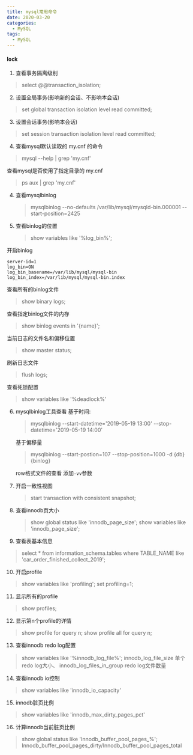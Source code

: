 ```yaml
---
title: mysql常用命令
date: 2020-03-20
categories:
  - MySQL
tags:
  - MySQL
---
```


#### lock

1. 查看事务隔离级别
   
> select @@transaction_isolation;
   
2. 设置全局事务(影响新的会话、不影响本会话)
   
> set global transaction isolation level read committed; 
   
3. 设置会话事务(影响本会话)
   
> set session transaction isolation level read committed; 
   
4. 查看mysql默认读取的 my.cnf 的命令

> mysql --help | grep 'my.cnf'

查看mysql是否使用了指定目录的 my.cnf 
> ps aux | grep 'my.cnf'

4. 查看mysqlbinlog
   
   > mysqlbinlog --no-defaults  /var/lib/mysql/mysqld-bin.000001 --start-position=2425
   
5. 查看binlog的位置
   > show variables like '%log_bin%';

 开启binlog
  ```
  server-id=1
  log_bin=ON
  log_bin_basename=/var/lib/mysql/mysql-bin
  log_bin_index=/var/lib/mysql/mysql-bin.index
  ```
   
   查看所有的binlog文件
   > show binary logs;
   
   查看指定binlog文件的内存
   > show binlog events in '{name}';
   
   当前日志的文件名和偏移位置
   > show master status;
   
   刷新日志文件
   > flush logs;
   
   查看死锁配置
   > show variables like '%deadlock%'
   
6. mysqlbinlog工具查看
   基于时间: 
   >mysqlbinlog --start-datetime='2019-05-19 13:00' --stop-datetime='2019-05-19 14:00'
   
   基于偏移量
   > mysqlbinlog --start-postion=107 --stop-position=1000 -d {db} {binlog}
   
   row格式文件的查看 添加`-vv`参数


7. 开启一致性视图
   
   > start transaction with consistent snapshot;
   
8. 查看innodb页大小
   > show global status like 'innodb_page_size';
   > show variables like 'innodb_page_size';
   
9. 查看表基本信息
   
  > select * from information_schema.tables where TABLE_NAME like 'car_order_finished_collect_2019';
  
10. 开启profile
   
>  show variables like 'profiling'; set profiling=1;
   
11. 显示所有的profile
   
   > show profiles;
   
12. 显示第n个profile的详情
   > show profile for query n;
   > show profile all for query n; 
   
13. 查看innodb redo log配置
   > show variables like '%innodb_log_file%';
   innodb_log_file_size 单个redo log大小、
   innodb_log_files_in_group redo log文件数量
   
14. 查看innodb io控制
   
   > show variables like 'innodb_io_capacity'
   
15. innodb脏页比例
   
   > show variables like 'innodb_max_dirty_pages_pct'
   
16. 计算innodb当前脏页比例
   >  show global status like 'Innodb_buffer_pool_pages_%';
   Innodb_buffer_pool_pages_dirty/Innodb_buffer_pool_pages_total
   
   
